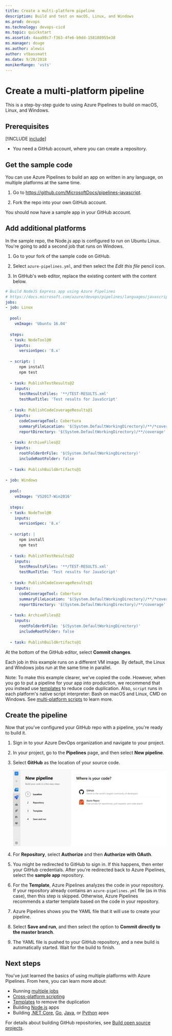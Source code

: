 ```yaml
---
title: Create a multi-platform pipeline
description: Build and test on macOS, Linux, and Windows
ms.prod: devops
ms.technology: devops-cicd
ms.topic: quickstart
ms.assetid: 4aaa98c7-f363-4fe6-b9dd-158108955e38
ms.manager: douge
ms.author: alewis
author: vtbassmatt
ms.date: 9/20/2018
monikerRange: 'vsts'
---
```


# Create a multi-platform pipeline

This is a step-by-step guide to using Azure Pipelines to build on macOS, Linux, and Windows.

## Prerequisites

[!INCLUDE [include](_shared/ci-cd-prerequisites-vsts.md)]

* You need a GitHub account, where you can create a repository.

## Get the sample code

You can use Azure Pipelines to build an app on written in any language, on multiple platforms at the same time.

1. Go to https://github.com/MicrosoftDocs/pipelines-javascript.

1. Fork the repo into your own GitHub account.

You should now have a sample app in your GitHub account.

## Add additional platforms

In the sample repo, the Node.js app is configured to run on Ubuntu Linux. You're going to add a second job that runs on Windows.

1. Go to your fork of the sample code on GitHub.

1. Select `azure-pipelines.yml`, and then select the _Edit this file_ pencil icon.

1. In GitHub's web editor, replace the existing content with the content below.

```yaml
# Build NodeJS Express app using Azure Pipelines
# https://docs.microsoft.com/azure/devops/pipelines/languages/javascript?view=vsts
jobs:
- job: Linux

  pool:
    vmImage: 'Ubuntu 16.04'

  steps:
  - task: NodeTool@0
    inputs:
      versionSpec: '8.x'

  - script: |
      npm install
      npm test

  - task: PublishTestResults@2
    inputs:
      testResultsFiles: '**/TEST-RESULTS.xml'
      testRunTitle: 'Test results for JavaScript'

  - task: PublishCodeCoverageResults@1
    inputs: 
      codeCoverageTool: Cobertura
      summaryFileLocation: '$(System.DefaultWorkingDirectory)/**/*coverage.xml'
      reportDirectory: '$(System.DefaultWorkingDirectory)/**/coverage'

  - task: ArchiveFiles@2
    inputs:
      rootFolderOrFile: '$(System.DefaultWorkingDirectory)'
      includeRootFolder: false

  - task: PublishBuildArtifacts@1

- job: Windows

  pool:
    vmImage: 'VS2017-Win2016'

  steps:
  - task: NodeTool@0
    inputs:
      versionSpec: '8.x'

  - script: |
      npm install
      npm test

  - task: PublishTestResults@2
    inputs:
      testResultsFiles: '**/TEST-RESULTS.xml'
      testRunTitle: 'Test results for JavaScript'

  - task: PublishCodeCoverageResults@1
    inputs: 
      codeCoverageTool: Cobertura
      summaryFileLocation: '$(System.DefaultWorkingDirectory)/**/*coverage.xml'
      reportDirectory: '$(System.DefaultWorkingDirectory)/**/coverage'

  - task: ArchiveFiles@2
    inputs:
      rootFolderOrFile: '$(System.DefaultWorkingDirectory)'
      includeRootFolder: false

  - task: PublishBuildArtifacts@1
```

At the bottom of the GitHub editor, select **Commit changes**.

Each job in this example runs on a different VM image.
By default, the Linux and Windows jobs run at the same time in parallel.

Note: To make this example clearer, we've copied the code.
However, when you go to put a pipeline for your app into production, we recommend that you instead use [templates](process/templates.md) to reduce code duplication.
Also, `script` runs in each platform's native script interpreter: Bash on macOS and Linux, CMD on Windows.
See [multi-platform scripts](scripts/cross-platform-scripting.md) to learn more.

## Create the pipeline

Now that you've configured your GitHub repo with a pipeline, you're ready to build it.

1. Sign in to your Azure DevOps organization and navigate to your project.

1. In your project, go to the **Pipelines** page, and then select **New pipeline**.

1. Select **GitHub** as the location of your source code.

   ![Select GitHub](_img/get-started-yaml/new-pipeline.png)

1. For **Repository**, select **Authorize** and then **Authorize with OAuth**. 

1. You might be redirected to GitHub to sign in. If this happens, then enter your GitHub credentials. After you're redirected back to Azure Pipelines, select the **sample app** repository.

1. For the **Template**, Azure Pipelines analyzes the code in your repository. If your repository already contains an `azure-pipelines.yml` file (as in this case), then this step is skipped. Otherwise, Azure Pipelines recommends a starter template based on the code in your repository.

1. Azure Pipelines shows you the YAML file that it will use to create your pipeline.

1. Select **Save and run**, and then select the option to **Commit directly to the master branch**.

1. The YAML file is pushed to your GitHub repository, and a new build is automatically started. Wait for the build to finish.

## Next steps

You've just learned the basics of using multiple platforms with Azure Pipelines. From here, you can learn more about:

* Running [multiple jobs](process/multiple-phases.md?tabs=yaml)
* [Cross-platform scripting](scripts/cross-platform-scripting.md)
* [Templates](process/templates.md) to remove the duplication
* Building [Node.js](languages/javascript.md) apps
* Building [.NET Core](languages/dotnet-core.md), [Go](languages/go.md), [Java](languages/java.md), or [Python](languages/python.md) apps

For details about building GitHub repositories, see [Build open source projects](build/ci-public.md).
